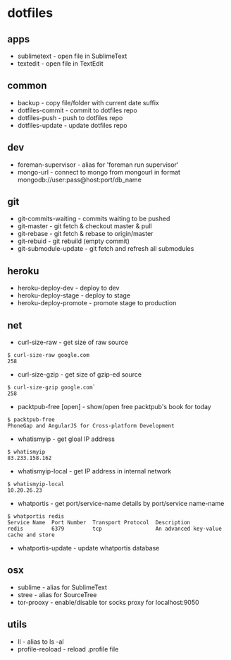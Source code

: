 # dotfiles

## apps
 - sublimetext - open file in SublimeText
 - textedit - open file in TextEdit

## common

 - backup - copy file/folder with current date suffix
 - dotfiles-commit - commit to dotfiles repo
 - dotfiles-push - push to dotfiles repo
 - dotfiles-update - update dotfiles repo

## dev

 - foreman-supervisor - alias for 'foreman run supervisor'
 - mongo-url - connect to mongo from mongourl in format mongodb://user:pass@host:port/db_name

## git

 - git-commits-waiting - commits waiting to be pushed
 - git-master - git fetch & checkout master & pull
 - git-rebase - git fetch & rebase to origin/master
 - git-rebuid - git rebuild (empty commit)
 - git-submodule-update - git fetch and refresh all submodules

## heroku

 - heroku-deploy-dev - deploy to dev
 - heroku-deploy-stage - deploy to stage
 - heroku-deploy-promote - promote stage to production

## net

 - curl-size-raw - get size of raw source
 
 ```
 $ curl-size-raw google.com
 258
 ```

 - curl-size-gzip - get size of gzip-ed source
 
 ```
 $ curl-size-gzip google.com`
 258
 ```
- packtpub-free [open] - show/open free packtpub's book for today
 ```
 $ packtpub-free
 PhoneGap and AngularJS for Cross-platform Development
 ```

 - whatismyip - get gloal IP address

 ```
 $ whatismyip
 83.233.158.162
 ```

 - whatismyip-local - get IP address in internal network

 ```
 $ whatismyip-local
 10.20.26.23
 ```
 - whatportis - get port/service-name details by port/service name-name

 ```
 $ whatportis redis
 Service Name  Port Number  Transport Protocol  Description
 redis         6379         tcp                 An advanced key-value cache and store
 ```

  - whatportis-update - update whatportis database

## osx

 - sublime - alias for SublimeText
 - stree - alias for SourceTree
 - tor-prooxy - enable/disable tor socks proxy for localhost:9050
 
## utils

 - ll - alias to ls -al
 - profile-reoload - reload .profile file
 

